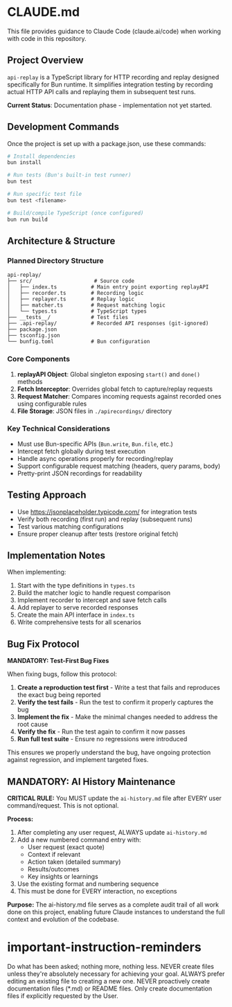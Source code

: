 # CLAUDE.md

This file provides guidance to Claude Code (claude.ai/code) when working with code in this repository.

## Project Overview

`api-replay` is a TypeScript library for HTTP recording and replay designed specifically for Bun runtime. It simplifies integration testing by recording actual HTTP API calls and replaying them in subsequent test runs.

**Current Status**: Documentation phase - implementation not yet started.

## Development Commands

Once the project is set up with a package.json, use these commands:

```bash
# Install dependencies
bun install

# Run tests (Bun's built-in test runner)
bun test

# Run specific test file
bun test <filename>

# Build/compile TypeScript (once configured)
bun run build
```

## Architecture & Structure

### Planned Directory Structure
```
api-replay/
├── src/                    # Source code
│   ├── index.ts           # Main entry point exporting replayAPI
│   ├── recorder.ts        # Recording logic
│   ├── replayer.ts        # Replay logic
│   ├── matcher.ts         # Request matching logic
│   └── types.ts           # TypeScript types
├── __tests__/             # Test files
├── .api-replay/           # Recorded API responses (git-ignored)
├── package.json
├── tsconfig.json
└── bunfig.toml            # Bun configuration
```

### Core Components

1. **replayAPI Object**: Global singleton exposing `start()` and `done()` methods
2. **Fetch Interceptor**: Overrides global fetch to capture/replay requests
3. **Request Matcher**: Compares incoming requests against recorded ones using configurable rules
4. **File Storage**: JSON files in `./apirecordings/` directory

### Key Technical Considerations

- Must use Bun-specific APIs (`Bun.write`, `Bun.file`, etc.)
- Intercept fetch globally during test execution
- Handle async operations properly for recording/replay
- Support configurable request matching (headers, query params, body)
- Pretty-print JSON recordings for readability

## Testing Approach

- Use https://jsonplaceholder.typicode.com/ for integration tests
- Verify both recording (first run) and replay (subsequent runs)
- Test various matching configurations
- Ensure proper cleanup after tests (restore original fetch)

## Implementation Notes

When implementing:
1. Start with the type definitions in `types.ts`
2. Build the matcher logic to handle request comparison
3. Implement recorder to intercept and save fetch calls
4. Add replayer to serve recorded responses
5. Create the main API interface in `index.ts`
6. Write comprehensive tests for all scenarios

## Bug Fix Protocol

**MANDATORY: Test-First Bug Fixes**

When fixing bugs, follow this protocol:
1. **Create a reproduction test first** - Write a test that fails and reproduces the exact bug being reported
2. **Verify the test fails** - Run the test to confirm it properly captures the bug
3. **Implement the fix** - Make the minimal changes needed to address the root cause
4. **Verify the fix** - Run the test again to confirm it now passes
5. **Run full test suite** - Ensure no regressions were introduced

This ensures we properly understand the bug, have ongoing protection against regression, and implement targeted fixes.

## MANDATORY: AI History Maintenance

**CRITICAL RULE:** You MUST update the `ai-history.md` file after EVERY user command/request. This is not optional.

**Process:**
1. After completing any user request, ALWAYS update `ai-history.md`
2. Add a new numbered command entry with:
   - User request (exact quote)
   - Context if relevant
   - Action taken (detailed summary)
   - Results/outcomes
   - Key insights or learnings
3. Use the existing format and numbering sequence
4. This must be done for EVERY interaction, no exceptions

**Purpose:** The ai-history.md file serves as a complete audit trail of all work done on this project, enabling future Claude instances to understand the full context and evolution of the codebase.

# important-instruction-reminders
Do what has been asked; nothing more, nothing less.
NEVER create files unless they're absolutely necessary for achieving your goal.
ALWAYS prefer editing an existing file to creating a new one.
NEVER proactively create documentation files (*.md) or README files. Only create documentation files if explicitly requested by the User.